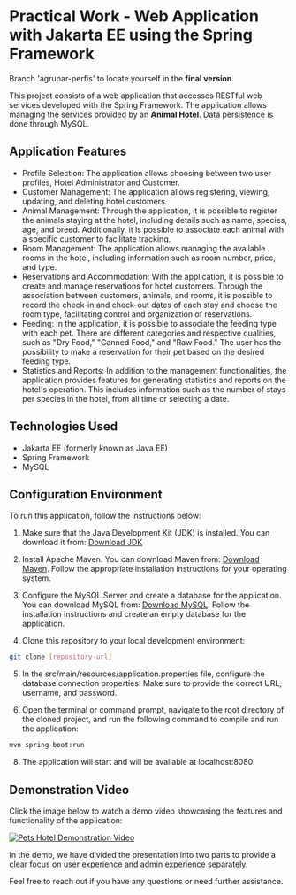# Practical Work - Web Application with Jakarta EE using the Spring Framework

Branch 'agrupar-perfis' to locate yourself in the **final version**.

This project consists of a web application that accesses RESTful web services developed with the Spring Framework. The application allows managing the services provided by an **Animal Hotel**. Data persistence is done through MySQL.



## Application Features

- Profile Selection: The application allows choosing between two user profiles, Hotel Administrator and Customer.
- Customer Management: The application allows registering, viewing, updating, and deleting hotel customers.
- Animal Management: Through the application, it is possible to register the animals staying at the hotel, including details such as name, species, age, and breed. Additionally, it is possible to associate each animal with a specific customer to facilitate tracking.
- Room Management: The application allows managing the available rooms in the hotel, including information such as room number, price, and type.
- Reservations and Accommodation: With the application, it is possible to create and manage reservations for hotel customers. Through the association between customers, animals, and rooms, it is possible to record the check-in and check-out dates of each stay and choose the room type, facilitating control and organization of reservations.
- Feeding: In the application, it is possible to associate the feeding type with each pet. There are different categories and respective qualities, such as "Dry Food," "Canned Food," and "Raw Food." The user has the possibility to make a reservation for their pet based on the desired feeding type.
- Statistics and Reports: In addition to the management functionalities, the application provides features for generating statistics and reports on the hotel's operation. This includes information such as the number of stays per species in the hotel, from all time or selecting a date.

## Technologies Used

- Jakarta EE (formerly known as Java EE)
- Spring Framework
- MySQL

## Configuration Environment

To run this application, follow the instructions below:

1. Make sure that the Java Development Kit (JDK) is installed. You can download it from: [Download JDK](https://www.oracle.com/java/technologies/javase-jdk11-downloads.html)

2. Install Apache Maven. You can download Maven from: [Download Maven](https://maven.apache.org/download.cgi). Follow the appropriate installation instructions for your operating system.

3. Configure the MySQL Server and create a database for the application. You can download MySQL from: [Download MySQL](https://dev.mysql.com/downloads/installer/). Follow the installation instructions and create an empty database for the application.

4. Clone this repository to your local development environment:

```bash
git clone [repository-url]
```

5. In the src/main/resources/application.properties file, configure the database connection properties. Make sure to provide the correct URL, username, and password.

6. Open the terminal or command prompt, navigate to the root directory of the cloned project, and run the following command to compile and run the application:

```bash
mvn spring-boot:run
```

8. The application will start and will be available at localhost:8080.


## Demonstration Video

Click the image below to watch a demo video showcasing the features and functionality of the application:

[![Pets Hotel Demonstration Video](https://img.youtube.com/vi/ymPkIk0Zl0Y/0.jpg)](https://www.youtube.com/watch?v=ymPkIk0Zl0Y)



In the demo, we have divided the presentation into two parts to provide a clear focus on user experience and admin experience separately.



Feel free to reach out if you have any questions or need further assistance.






